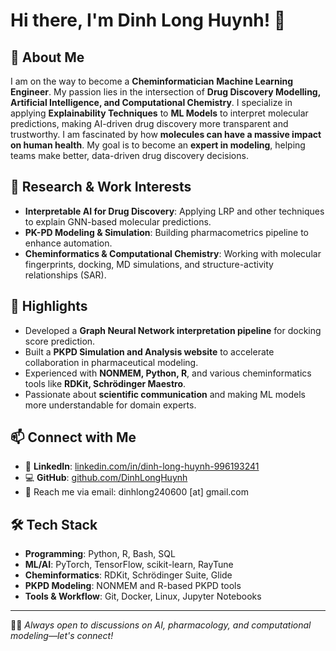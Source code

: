 # Hi there, I'm Dinh Long Huynh! 👋

## 🚀 About Me
I am on the way to become a **Cheminformatician** **Machine Learning Engineer**. My passion lies in the intersection of **Drug Discovery Modelling, Artificial Intelligence, and Computational Chemistry**. I specialize in applying **Explainability Techniques** to **ML Models** to interpret molecular predictions, making AI-driven drug discovery more transparent and trustworthy. I am fascinated by how **molecules can have a massive impact on human health**. My goal is to become an **expert in modeling**, helping teams make better, data-driven drug discovery decisions.


## 🔬 Research & Work Interests
- **Interpretable AI for Drug Discovery**: Applying LRP and other techniques to explain GNN-based molecular predictions.
- **PK-PD Modeling & Simulation**: Building pharmacometrics pipeline to enhance automation.
- **Cheminformatics & Computational Chemistry**: Working with molecular fingerprints, docking, MD simulations, and structure-activity relationships (SAR).

## 🌟 Highlights
- Developed a **Graph Neural Network interpretation pipeline** for docking score prediction.
- Built a **PKPD Simulation and Analysis website** to accelerate collaboration in pharmaceutical modeling.
- Experienced with **NONMEM, Python, R**, and various cheminformatics tools like **RDKit, Schrödinger Maestro**.
- Passionate about **scientific communication** and making ML models more understandable for domain experts.

## 📫 Connect with Me
- 🔗 **LinkedIn**: [linkedin.com/in/dinh-long-huynh-996193241](https://www.linkedin.com/in/dinh-long-huynh-996193241/)
- 💻 **GitHub**: [github.com/DinhLongHuynh](https://github.com/DinhLongHuynh)
- 📧 Reach me via email: dinhlong240600 [at] gmail.com

## 🛠️ Tech Stack
- **Programming**: Python, R, Bash, SQL
- **ML/AI**: PyTorch, TensorFlow, scikit-learn, RayTune
- **Cheminformatics**: RDKit, Schrödinger Suite, Glide
- **PKPD Modeling**: NONMEM and R-based PKPD tools
- **Tools & Workflow**: Git, Docker, Linux, Jupyter Notebooks
  
---
🧑‍💻 *Always open to discussions on AI, pharmacology, and computational modeling—let's connect!*

